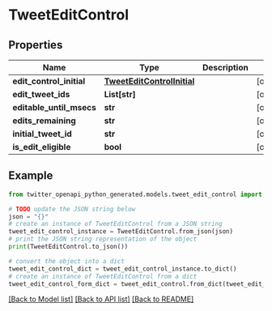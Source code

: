 # TweetEditControl


## Properties

Name | Type | Description | Notes
------------ | ------------- | ------------- | -------------
**edit_control_initial** | [**TweetEditControlInitial**](TweetEditControlInitial.md) |  | [optional] 
**edit_tweet_ids** | **List[str]** |  | [optional] 
**editable_until_msecs** | **str** |  | [optional] 
**edits_remaining** | **str** |  | [optional] 
**initial_tweet_id** | **str** |  | [optional] 
**is_edit_eligible** | **bool** |  | [optional] 

## Example

```python
from twitter_openapi_python_generated.models.tweet_edit_control import TweetEditControl

# TODO update the JSON string below
json = "{}"
# create an instance of TweetEditControl from a JSON string
tweet_edit_control_instance = TweetEditControl.from_json(json)
# print the JSON string representation of the object
print(TweetEditControl.to_json())

# convert the object into a dict
tweet_edit_control_dict = tweet_edit_control_instance.to_dict()
# create an instance of TweetEditControl from a dict
tweet_edit_control_form_dict = tweet_edit_control.from_dict(tweet_edit_control_dict)
```
[[Back to Model list]](../README.md#documentation-for-models) [[Back to API list]](../README.md#documentation-for-api-endpoints) [[Back to README]](../README.md)


